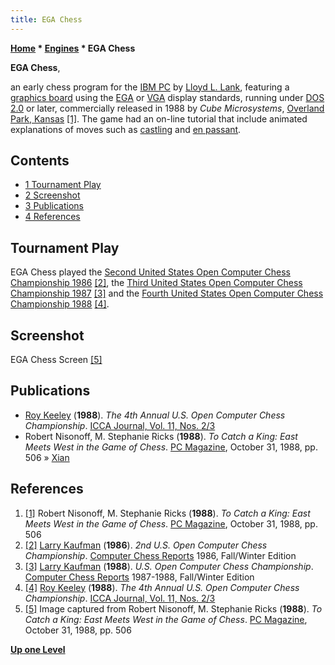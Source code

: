 ```yaml
---
title: EGA Chess
---
```

**[Home](Home "Home") * [Engines](Engines "Engines") * EGA Chess**

**EGA Chess**,

an early chess program for the [IBM PC](IBM_PC "IBM PC") by [Lloyd L. Lank](Lloyd_L._Lank "Lloyd L. Lank"), featuring a [graphics board](2D_Graphics_Board "2D Graphics Board") using the [EGA](https://en.wikipedia.org/wiki/Enhanced_Graphics_Adapter) or [VGA](https://en.wikipedia.org/wiki/Video_Graphics_Array) display standards, running under [DOS 2.0](MS-DOS "MS-DOS") or later, commercially released in 1988 by *Cube Microsystems*, [Overland Park, Kansas](https://en.wikipedia.org/wiki/Overland_Park,_Kansas) <a id="cite-note-1" href="#cite-ref-1">[1]</a>. The game had an on-line tutorial that include animated explanations of moves such as [castling](Castling "Castling") and [en passant](En_passant "En passant").

## Contents

- [1 Tournament Play](#tournament-play)
- [2 Screenshot](#screenshot)
- [3 Publications](#publications)
- [4 References](#references)

## Tournament Play

EGA Chess played the [Second United States Open Computer Chess Championship 1986](USOCCC_1986 "USOCCC 1986") <a id="cite-note-2" href="#cite-ref-2">[2]</a>, the [Third United States Open Computer Chess Championship 1987](USOCCC_1987 "USOCCC 1987") <a id="cite-note-3" href="#cite-ref-3">[3]</a> and the [Fourth United States Open Computer Chess Championship 1988](USOCCC_1988 "USOCCC 1988") <a id="cite-note-4" href="#cite-ref-4">[4]</a>.

## Screenshot

[](File:EGAChess.jpg)
EGA Chess Screen <a id="cite-note-5" href="#cite-ref-5">[5]</a>

## Publications

- [Roy Keeley](index.php?title=Roy_Keeley&action=edit&redlink=1 "Roy Keeley (page does not exist)") (**1988**). *The 4th Annual U.S. Open Computer Chess Championship*. [ICCA Journal, Vol. 11, Nos. 2/3](ICGA_Journal#11_23 "ICGA Journal")
- Robert Nisonoff, M. Stephanie Ricks (**1988**). *To Catch a King: East Meets West in the Game of Chess*. [PC Magazine](PC_Magazine "PC Magazine"), October 31, 1988, pp. 506 » [Xian](index.php?title=Xian&action=edit&redlink=1 "Xian (page does not exist)")

## References

1. <a id="cite-ref-1" href="#cite-note-1">[1]</a> Robert Nisonoff, M. Stephanie Ricks (**1988**). *To Catch a King: East Meets West in the Game of Chess*. [PC Magazine](PC_Magazine "PC Magazine"), October 31, 1988, pp. 506
1. <a id="cite-ref-2" href="#cite-note-2">[2]</a> [Larry Kaufman](Larry_Kaufman "Larry Kaufman") (**1986**). *2nd U.S. Open Computer Chess Championship*. [Computer Chess Reports](Computer_Chess_Reports "Computer Chess Reports") 1986, Fall/Winter Edition
1. <a id="cite-ref-3" href="#cite-note-3">[3]</a> [Larry Kaufman](Larry_Kaufman "Larry Kaufman") (**1988**). *U.S. Open Computer Chess Championship*. [Computer Chess Reports](Computer_Chess_Reports "Computer Chess Reports") 1987-1988, Fall/Winter Edition
1. <a id="cite-ref-4" href="#cite-note-4">[4]</a> [Roy Keeley](index.php?title=Roy_Keeley&action=edit&redlink=1 "Roy Keeley (page does not exist)") (**1988**). *The 4th Annual U.S. Open Computer Chess Championship*. [ICCA Journal, Vol. 11, Nos. 2/3](ICGA_Journal#11_23 "ICGA Journal")
1. <a id="cite-ref-5" href="#cite-note-5">[5]</a> Image captured from Robert Nisonoff, M. Stephanie Ricks (**1988**). *To Catch a King: East Meets West in the Game of Chess*. [PC Magazine](PC_Magazine "PC Magazine"), October 31, 1988, pp. 506

**[Up one Level](Engines "Engines")**

